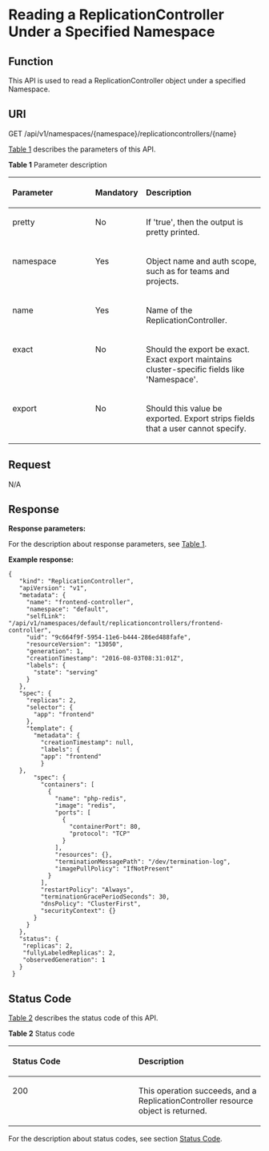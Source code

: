 # Reading a ReplicationController Under a Specified Namespace<a name="cce_02_0018"></a>

## Function<a name="s72d8bf6c161c43558495cd00be7c558b"></a>

This API is used to read a ReplicationController object under a specified Namespace.

## URI<a name="s40af06b4227445939b4721cf5c975a5a"></a>

GET /api/v1/namespaces/\{namespace\}/replicationcontrollers/\{name\}

[Table 1](#en-us_topic_0079614960_table6029955)  describes the parameters of this API.

**Table  1**  Parameter description

<a name="en-us_topic_0079614960_table6029955"></a>
<table><thead align="left"><tr id="en-us_topic_0079614960_row31601207"><th class="cellrowborder" valign="top" width="33.33333333333333%" id="mcps1.2.4.1.1"><p id="en-us_topic_0079614960_p9561011"><a name="en-us_topic_0079614960_p9561011"></a><a name="en-us_topic_0079614960_p9561011"></a>Parameter</p>
</th>
<th class="cellrowborder" valign="top" width="19.19191919191919%" id="mcps1.2.4.1.2"><p id="p27767863194447"><a name="p27767863194447"></a><a name="p27767863194447"></a>Mandatory</p>
</th>
<th class="cellrowborder" valign="top" width="47.474747474747474%" id="mcps1.2.4.1.3"><p id="p34604445194447"><a name="p34604445194447"></a><a name="p34604445194447"></a>Description</p>
</th>
</tr>
</thead>
<tbody><tr id="en-us_topic_0079614960_row32768815"><td class="cellrowborder" valign="top" width="33.33333333333333%" headers="mcps1.2.4.1.1 "><p id="en-us_topic_0079614960_p37028364"><a name="en-us_topic_0079614960_p37028364"></a><a name="en-us_topic_0079614960_p37028364"></a>pretty</p>
</td>
<td class="cellrowborder" valign="top" width="19.19191919191919%" headers="mcps1.2.4.1.2 "><p id="en-us_topic_0079614960_p46507526"><a name="en-us_topic_0079614960_p46507526"></a><a name="en-us_topic_0079614960_p46507526"></a>No</p>
</td>
<td class="cellrowborder" valign="top" width="47.474747474747474%" headers="mcps1.2.4.1.3 "><p id="en-us_topic_0079614960_p9013252"><a name="en-us_topic_0079614960_p9013252"></a><a name="en-us_topic_0079614960_p9013252"></a>If 'true', then the output is pretty printed.</p>
</td>
</tr>
<tr id="en-us_topic_0079614960_row14010408"><td class="cellrowborder" valign="top" width="33.33333333333333%" headers="mcps1.2.4.1.1 "><p id="en-us_topic_0079614960_p61101288"><a name="en-us_topic_0079614960_p61101288"></a><a name="en-us_topic_0079614960_p61101288"></a>namespace</p>
</td>
<td class="cellrowborder" valign="top" width="19.19191919191919%" headers="mcps1.2.4.1.2 "><p id="en-us_topic_0079614960_p50257313"><a name="en-us_topic_0079614960_p50257313"></a><a name="en-us_topic_0079614960_p50257313"></a>Yes</p>
</td>
<td class="cellrowborder" valign="top" width="47.474747474747474%" headers="mcps1.2.4.1.3 "><p id="en-us_topic_0079614960_p44310522"><a name="en-us_topic_0079614960_p44310522"></a><a name="en-us_topic_0079614960_p44310522"></a>Object name and auth scope, such as for teams and projects.</p>
</td>
</tr>
<tr id="en-us_topic_0079614960_row63250378"><td class="cellrowborder" valign="top" width="33.33333333333333%" headers="mcps1.2.4.1.1 "><p id="en-us_topic_0079614960_p23006966"><a name="en-us_topic_0079614960_p23006966"></a><a name="en-us_topic_0079614960_p23006966"></a>name</p>
</td>
<td class="cellrowborder" valign="top" width="19.19191919191919%" headers="mcps1.2.4.1.2 "><p id="en-us_topic_0079614960_p51624983"><a name="en-us_topic_0079614960_p51624983"></a><a name="en-us_topic_0079614960_p51624983"></a>Yes</p>
</td>
<td class="cellrowborder" valign="top" width="47.474747474747474%" headers="mcps1.2.4.1.3 "><p id="en-us_topic_0079614960_p20874133"><a name="en-us_topic_0079614960_p20874133"></a><a name="en-us_topic_0079614960_p20874133"></a>Name of the ReplicationController.</p>
</td>
</tr>
<tr id="reff3cd4d8cfc450b9b40f31a9d5e8279"><td class="cellrowborder" valign="top" width="33.33333333333333%" headers="mcps1.2.4.1.1 "><p id="a717ab34c546d40cba900500dba3da03d"><a name="a717ab34c546d40cba900500dba3da03d"></a><a name="a717ab34c546d40cba900500dba3da03d"></a>exact</p>
</td>
<td class="cellrowborder" valign="top" width="19.19191919191919%" headers="mcps1.2.4.1.2 "><p id="a7399050b61bd4fabb94f629ebe049116"><a name="a7399050b61bd4fabb94f629ebe049116"></a><a name="a7399050b61bd4fabb94f629ebe049116"></a>No</p>
</td>
<td class="cellrowborder" valign="top" width="47.474747474747474%" headers="mcps1.2.4.1.3 "><p id="abaed45ac101d46868ceb3c170f13db54"><a name="abaed45ac101d46868ceb3c170f13db54"></a><a name="abaed45ac101d46868ceb3c170f13db54"></a>Should the export be exact. Exact export maintains cluster-specific fields like 'Namespace'.</p>
</td>
</tr>
<tr id="raf14328054a8479587cc4955cd45b779"><td class="cellrowborder" valign="top" width="33.33333333333333%" headers="mcps1.2.4.1.1 "><p id="a0bc9037187c143fd8e626cd378a3737d"><a name="a0bc9037187c143fd8e626cd378a3737d"></a><a name="a0bc9037187c143fd8e626cd378a3737d"></a>export</p>
</td>
<td class="cellrowborder" valign="top" width="19.19191919191919%" headers="mcps1.2.4.1.2 "><p id="en-us_topic_0079614960_p838454518297"><a name="en-us_topic_0079614960_p838454518297"></a><a name="en-us_topic_0079614960_p838454518297"></a>No</p>
</td>
<td class="cellrowborder" valign="top" width="47.474747474747474%" headers="mcps1.2.4.1.3 "><p id="a3ec493718af24276b938983c86dfea10"><a name="a3ec493718af24276b938983c86dfea10"></a><a name="a3ec493718af24276b938983c86dfea10"></a>Should this value be exported. Export strips fields that a user cannot specify.</p>
</td>
</tr>
</tbody>
</table>

## Request<a name="sd137b1137fd94187ac772ec406c9e60f"></a>

N/A

## Response<a name="s45c8b8730a374c4eb96a9b714d3685de"></a>

**Response parameters:**

For the description about response parameters, see  [Table 1](data-structure-of-response-parameters.md#en-us_topic_0079614930_table30479638).

**Example response:**

```
{ 
   "kind": "ReplicationController", 
   "apiVersion": "v1", 
   "metadata": { 
     "name": "frontend-controller", 
     "namespace": "default", 
     "selfLink": "/api/v1/namespaces/default/replicationcontrollers/frontend-controller", 
     "uid": "9c664f9f-5954-11e6-b444-286ed488fafe", 
     "resourceVersion": "13050", 
     "generation": 1, 
     "creationTimestamp": "2016-08-03T08:31:01Z", 
     "labels": { 
       "state": "serving" 
     } 
   }, 
   "spec": { 
     "replicas": 2, 
     "selector": { 
       "app": "frontend" 
     }, 
     "template": { 
       "metadata": { 
         "creationTimestamp": null, 
         "labels": { 
         "app": "frontend" 
         } 
   }, 
       "spec": { 
         "containers": [ 
           { 
             "name": "php-redis", 
             "image": "redis", 
             "ports": [ 
               { 
                 "containerPort": 80, 
                 "protocol": "TCP" 
               } 
             ], 
             "resources": {}, 
             "terminationMessagePath": "/dev/termination-log", 
             "imagePullPolicy": "IfNotPresent" 
           } 
         ], 
         "restartPolicy": "Always", 
         "terminationGracePeriodSeconds": 30, 
         "dnsPolicy": "ClusterFirst", 
         "securityContext": {} 
       } 
     } 
   }, 
   "status": { 
    "replicas": 2,
    "fullyLabeledReplicas": 2,
    "observedGeneration": 1
   } 
 } 
```

## Status Code<a name="s67dd8c74c77143d491256fc58596baba"></a>

[Table 2](#en-us_topic_0079614960_table54269597)  describes the status code of this API.

**Table  2**  Status code

<a name="en-us_topic_0079614960_table54269597"></a>
<table><thead align="left"><tr id="en-us_topic_0079614960_row55372696"><th class="cellrowborder" valign="top" width="50%" id="mcps1.2.3.1.1"><p id="p48784481194447"><a name="p48784481194447"></a><a name="p48784481194447"></a>Status Code</p>
</th>
<th class="cellrowborder" valign="top" width="50%" id="mcps1.2.3.1.2"><p id="p59228882194447"><a name="p59228882194447"></a><a name="p59228882194447"></a>Description</p>
</th>
</tr>
</thead>
<tbody><tr id="en-us_topic_0079614960_row17120881"><td class="cellrowborder" valign="top" width="50%" headers="mcps1.2.3.1.1 "><p id="en-us_topic_0079614960_p44614122"><a name="en-us_topic_0079614960_p44614122"></a><a name="en-us_topic_0079614960_p44614122"></a>200</p>
</td>
<td class="cellrowborder" valign="top" width="50%" headers="mcps1.2.3.1.2 "><p id="p3403433640"><a name="p3403433640"></a><a name="p3403433640"></a>This operation succeeds, and a ReplicationController resource object is returned.</p>
</td>
</tr>
</tbody>
</table>

For the description about status codes, see section  [Status Code](status-code.md).

